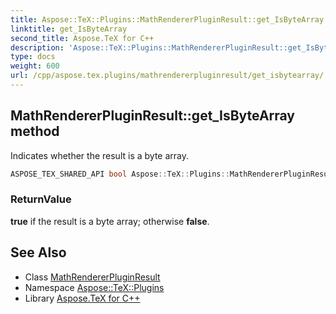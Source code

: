 ```yaml
---
title: Aspose::TeX::Plugins::MathRendererPluginResult::get_IsByteArray method
linktitle: get_IsByteArray
second_title: Aspose.TeX for C++
description: 'Aspose::TeX::Plugins::MathRendererPluginResult::get_IsByteArray method. Indicates whether the result is a byte array in C++.'
type: docs
weight: 600
url: /cpp/aspose.tex.plugins/mathrendererpluginresult/get_isbytearray/
---
```

## MathRendererPluginResult::get_IsByteArray method


Indicates whether the result is a byte array.

```cpp
ASPOSE_TEX_SHARED_API bool Aspose::TeX::Plugins::MathRendererPluginResult::get_IsByteArray() override
```


### ReturnValue

**true** if the result is a byte array; otherwise **false**.

## See Also

* Class [MathRendererPluginResult](../)
* Namespace [Aspose::TeX::Plugins](../../)
* Library [Aspose.TeX for C++](../../../)

